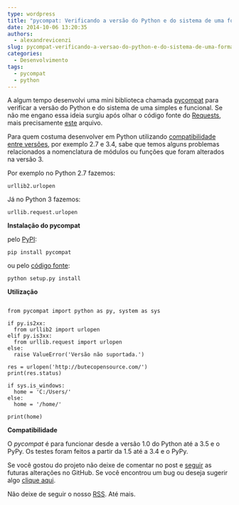```yaml
---
type: wordpress
title: "pycompat: Verificando a versão do Python e do sistema de uma forma simples"
date: 2014-10-06 13:20:35
authors:
  - alexandrevicenzi
slug: pycompat-verificando-a-versao-do-python-e-do-sistema-de-uma-forma-simples
categories:
  - Desenvolvimento
tags:
  - pycompat
  - python
---
```


A algum tempo desenvolvi uma mini biblioteca chamada <a title="pycompat" href="https://github.com/alexandrevicenzi/pycompat">pycompat</a> para verificar a versão do Python e do sistema de uma simples e funcional. Se não me engano essa ideia surgiu após olhar o código fonte do <a title="requests" href="https://github.com/kennethreitz/requests">Requests</a>, mais precisamente <a title="compat.py" href="https://github.com/kennethreitz/requests/blob/master/requests/compat.py">este</a> arquivo.

Para quem costuma desenvolver em Python utilizando <a title="py2to3" href="https://docs.python.org/3/library/2to3.html">compatibilidade entre versões</a>, por exemplo 2.7 e 3.4, sabe que temos alguns problemas relacionados a nomenclatura de módulos ou funções que foram alterados na versão 3.

Por exemplo no Python 2.7 fazemos:

<code>urllib2.urlopen</code>

Já no Python 3 fazemos:

<code>urllib.request.urlopen</code>

<strong>Instalação do pycompat</strong>

pelo <a title="pypi" href="https://pypi.python.org/pypi/pycompat">PyPI</a>:

<code>pip install pycompat</code>

ou pelo <a title="pycompat" href="https://github.com/alexandrevicenzi/pycompat">código fonte</a>:

<code>python setup.py install</code>

<strong>Utilização</strong>

<pre><code class="python">
from pycompat import python as py, system as sys

if py.is2xx:
  from urllib2 import urlopen
elif py.is3xx:
  from urllib.request import urlopen
else:
  raise ValueError('Versão não suportada.')

res = urlopen('http://butecopensource.com/')
print(res.status)

if sys.is_windows:
  home = 'C:/Users/'
else:
  home = '/home/'

print(home)
</code></pre>

<strong>Compatibilidade</strong>

O <em>pycompat</em> é para funcionar desde a versão 1.0 do Python até a 3.5 e o PyPy. Os testes foram feitos a partir da 1.5 até a 3.4 e o PyPy.

Se você gostou do projeto não deixe de comentar no post e <a title="seguir" href="https://github.com/alexandrevicenzi/pycompat">seguir</a> as futuras alterações no GitHub. Se você encontrou um bug ou deseja sugerir algo <a title="issues" href="https://github.com/alexandrevicenzi/pycompat/issues">clique aqui</a>.

Não deixe de seguir o nosso <a title="rss" href="/?feed=atom">RSS</a>. Até mais.
